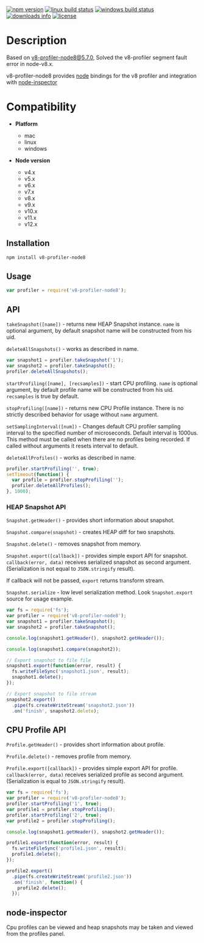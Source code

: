 [![npm version](https://img.shields.io/npm/v/v8-profiler-node8/latest.svg)](https://www.npmjs.com/package/v8-profiler-node8)
[![linux build status](https://travis-ci.org/hyj1991/v8-profiler-node8.svg?branch=master)](https://travis-ci.org/hyj1991/v8-profiler-node8)
[![windows build status](https://ci.appveyor.com/api/projects/status/0l9osc0hq6r5p0bn?svg=true)](https://ci.appveyor.com/project/hyj1991/v8-profiler-node8)
[![downloads info](https://img.shields.io/npm/dm/v8-profiler-node8.svg)](https://www.npmjs.com/package/v8-profiler-node8)
[![license](https://img.shields.io/npm/l/v8-profiler-node8.svg)](LICENSE)

# Description
Based on v8-profiler-node8@5.7.0, Solved the v8-profiler segment fault error in node-v8.x.

v8-profiler-node8 provides [node](http://github.com/nodejs/node) bindings for the v8
profiler and integration with [node-inspector](http://github.com/node-inspector)

# Compatibility
* **Platform**
  * mac
  * linux
  * windows

* **Node version**
  * v4.x
  * v5.x
  * v6.x
  * v7.x
  * v8.x
  * v9.x
  * v10.x
  * v11.x
  * v12.x

## Installation
```sh
npm install v8-profiler-node8
```
## Usage
```js
var profiler = require('v8-profiler-node8');
```
## API
`takeSnapshot([name])` - returns new HEAP Snapshot instance. `name` is optional argument, by default snapshot name will be constructed from his uid.

`deleteAllSnapshots()` - works as described in name.

```js
var snapshot1 = profiler.takeSnapshot('1');
var snapshot2 = profiler.takeSnapshot();
profiler.deleteAllSnapshots();
```

`startProfiling([name], [recsamples])` - start CPU profiling. `name` is optional argument, by default profile name will be constructed from his uid. `recsamples` is true by default.

`stopProfiling([name])` - returns new CPU Profile instance. There is no strictly described behavior for usage without `name` argument.

`setSamplingInterval([num])` - Changes default CPU profiler sampling interval to the specified number of microseconds. Default interval is 1000us. This method must be called when there are no profiles being recorded. If called without arguments it resets interval to default.

`deleteAllProfiles()` - works as described in name.

```js
profiler.startProfiling('', true);
setTimeout(function() {
  var profile = profiler.stopProfiling('');
  profiler.deleteAllProfiles();
}, 1000);
```

### HEAP Snapshot API
`Snapshot.getHeader()` - provides short information about snapshot.

`Snapshot.compare(snapshot)` - creates HEAP diff for two snapshots.

`Snapshot.delete()` - removes snapshot from memory.

`Snapshot.export([callback])` - provides simple export API for snapshot. `callback(error, data)` receives serialized snapshot as second argument. (Serialization is not equal to `JSON.stringify` result).

If callback will not be passed, `export` returns transform stream.

`Snapshot.serialize` - low level serialization method. Look `Snapshot.export` source for usage example.

```js
var fs = require('fs');
var profiler = require('v8-profiler-node8');
var snapshot1 = profiler.takeSnapshot();
var snapshot2 = profiler.takeSnapshot();

console.log(snapshot1.getHeader(), snapshot2.getHeader());

console.log(snapshot1.compare(snapshot2));

// Export snapshot to file file
snapshot1.export(function(error, result) {
  fs.writeFileSync('snapshot1.json', result);
  snapshot1.delete();
});

// Export snapshot to file stream
snapshot2.export()
  .pipe(fs.createWriteStream('snapshot2.json'))
  .on('finish', snapshot2.delete);
```

## CPU Profile API
`Profile.getHeader()` - provides short information about profile.

`Profile.delete()` - removes profile from memory.

`Profile.export([callback])` - provides simple export API for profile. `callback(error, data)` receives serialized profile as second argument. (Serialization is equal to `JSON.stringify` result).

```js
var fs = require('fs');
var profiler = require('v8-profiler-node8');
profiler.startProfiling('1', true);
var profile1 = profiler.stopProfiling();
profiler.startProfiling('2', true);
var profile2 = profiler.stopProfiling();

console.log(snapshot1.getHeader(), snapshot2.getHeader());

profile1.export(function(error, result) {
  fs.writeFileSync('profile1.json', result);
  profile1.delete();
});

profile2.export()
  .pipe(fs.createWriteStream('profile2.json'))
  .on('finish', function() {
    profile2.delete();
  });
```

## node-inspector

Cpu profiles can be viewed and heap snapshots may be taken and viewed from the
profiles panel.
